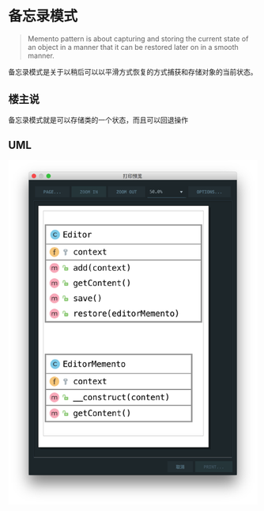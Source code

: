 # 备忘录模式

> Memento pattern is about capturing and storing the current state of an object in a manner that it can be restored later on in a smooth manner.

备忘录模式是关于以稍后可以以平滑方式恢复的方式捕获和存储对象的当前状态。

## 楼主说

备忘录模式就是可以存储类的一个状态，而且可以回退操作

## UML

![](./uml.png)